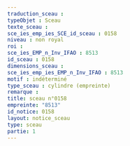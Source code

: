 ```yaml
---
traduction_sceau : 
typeObjet : Sceau
texte_sceau : 
sce_ies_emp_ies_SCE_id_sceau : 0158
niveau : non royal
roi : 
sce_ies_EMP_n_Inv_IFAO : 8513
id_sceau : 0158
dimensions_sceau : 
sce_ies_emp_ies_EMP_n_Inv_IFAO : 8513
motif : indéterminé
type_sceau : cylindre (empreinte)
remarque : 
title: sceau n°0158
empreinte: "8513"
id_notice: 0158
layout: notice_sceau
type: sceau
partie: 1
---
```

